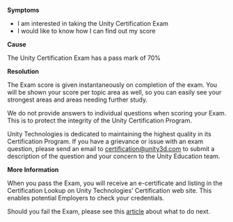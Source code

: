 

**Symptoms**


- I am interested in taking the Unity Certification Exam
- I would like to know how I can find out my score



**Cause**



The Unity Certification Exam has a pass mark of 70%



**Resolution**



The Exam score is given instantaneously on completion of the exam. You will be shown your score per topic area as well, so you can easily see your strongest areas and areas needing further study.



We do not provide answers to individual questions when scoring your Exam. This is to protect the integrity of the Unity Certification Program.



Unity Technologies is dedicated to maintaining the highest quality in its Certification Program. If you have a grievance or issue with an exam question, please send an email to certification@unity3d.com to submit a description of the question and your concern to the Unity Education team.



**More Information**



When you pass the Exam, you will receive an  e-certificate and listing in the Certification Lookup on Unity Technologies’ Certification web site. This enables potential Employers to check your credentials.



Should you fail the Exam, please see this [article](/hc/en-us/articles/209681513) about what to do next.

